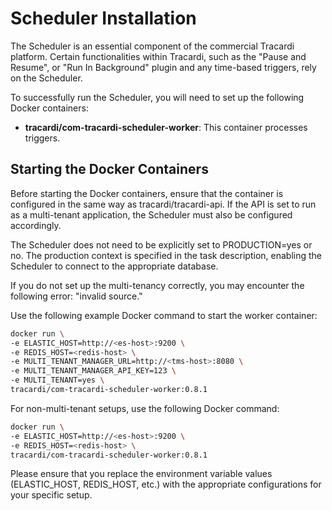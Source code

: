 # Scheduler Installation

The Scheduler is an essential component of the commercial Tracardi platform. Certain functionalities within Tracardi,
such as the "Pause and Resume", or "Run In Background" plugin and any time-based triggers, rely on the Scheduler.

To successfully run the Scheduler, you will need to set up the following Docker containers:

* __tracardi/com-tracardi-scheduler-worker__: This container processes triggers.

## Starting the Docker Containers

Before starting the Docker containers, ensure that the container is configured in the same way as
tracardi/tracardi-api. If the API is set to run as a multi-tenant application, the Scheduler must also be configured
accordingly.

The Scheduler does not need to be explicitly set to PRODUCTION=yes or no. The production context is specified in the
task description, enabling the Scheduler to connect to the appropriate database.

If you do not set up the multi-tenancy correctly, you may encounter the following error: "invalid source."

Use the following example Docker command to start the worker container:

```bash
docker run \
-e ELASTIC_HOST=http://<es-host>:9200 \
-e REDIS_HOST=<redis-host> \
-e MULTI_TENANT_MANAGER_URL=http://<tms-host>:8080 \
-e MULTI_TENANT_MANAGER_API_KEY=123 \
-e MULTI_TENANT=yes \
tracardi/com-tracardi-scheduler-worker:0.8.1
```

For non-multi-tenant setups, use the following Docker command:

```bash
docker run \
-e ELASTIC_HOST=http://<es-host>:9200 \
-e REDIS_HOST=<redis-host> \
tracardi/com-tracardi-scheduler-worker:0.8.1
```

Please ensure that you replace the environment variable values (ELASTIC_HOST, REDIS_HOST, etc.) with the appropriate
configurations for your specific setup.
